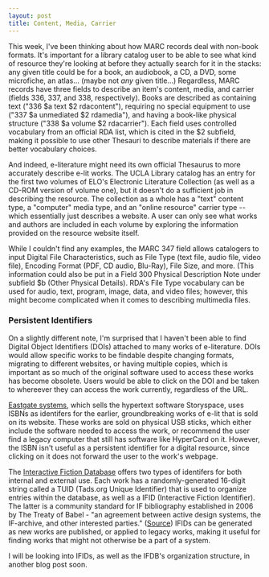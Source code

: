 ```yaml
---
layout: post
title: Content, Media, Carrier
---
```

This week, I've been thinking about how MARC records deal with non-book formats. It's important for a library catalog user to be able to see what kind of resource they're looking at before they actually search for it in the stacks: any given title could be for a book, an audiobook, a CD, a DVD, some microfiche, an atlas... (maybe not *any* given title...) Regardless, MARC records have three fields to describe an item's content, media, and carrier (fields 336, 337, and 338, respectively). Books are described as containing text ("336 $a text $2 rdacontent"), requiring no special equipment to use ("337 $a unmediated $2 rdamedia"), and having a book-like physical structure ("338 $a volume $2 rdacarrier"). Each field uses controlled vocabulary from an official RDA list, which is cited in the $2 subfield, making it possible to use other Thesauri to describe materials if there are better vocabulary choices. 

And indeed, e-literature might need its own official Thesaurus to more accurately describe e-lit works. The UCLA Library catalog has an entry for the first two volumes of ELO's Electronic Literature Collection (as well as a CD-ROM version of volume one), but it doesn't do a sufficient job in describing the resource. The collection as a whole has a "text" content type, a "computer" media type, and an "online resource" carrier type -- which essentially just describes a website. A user can only see what works and authors are included in each volume by exploring the information provided on the resource website itself. 

While I couldn't find any examples, the MARC 347 field allows catalogers to input Digital File Characteristics, such as File Type (text file, audio file, video file), Encoding Format (PDF, CD audio, Blu-Ray), File Size, and more. (This information could also be put in a Field 300 Physical Description Note under subfield $b (Other Physical Details). RDA's File Type vocabulary can be used for audio, text, program, image, data, and video files; however, this might become complicated when it comes to describing multimedia files. 

### Persistent Identifiers
On a slightly different note, I'm surprised that I haven't been able to find Digital Object Identifiers (DOIs) attached to many works of e-literature. DOIs would allow specific works to be findable despite changing formats, migrating to different websites, or having multiple copies, which is important as so much of the original software used to access these works has become obsolete. Users would be able to click on the DOI and be taken to whereever they can access the work currently, regardless of the URL.

[Eastgate systems](http://www.eastgate.com/catalog/Fiction.html), which sells the hypertext software Storyspace, uses ISBNs as identifers for the earlier, groundbreaking works of e-lit that is sold on its website. These works are sold on physical USB sticks, which either include the software needed to access the work, or recommend the user find a legacy computer that still has software like HyperCard on it. However, the ISBN isn't useful as a persistent identifier for a digital resource, since clicking on it does not forward the user to the work's webpage.

The [Interactive Fiction Database](https://ifdb.org/) offers two types of identifers for both internal and external use. Each work has a randomly-generated 16-digit string called a TUID (Tads.org Unique Identifier) that is used to organize entries within the database, as well as a IFID (Interactive Fiction Identifier). The latter is a community standard for IF bibliography established in 2006 by The Treaty of Babel - "an agreement between active design systems, the IF-archive, and other interested parties." ([Source](http://babel.ifarchive.org/)) IFIDs can be generated as new works are published, or applied to legacy works, making it useful for finding works that might not otherwise be a part of a system. 

I will be looking into IFIDs, as well as the IFDB's organization structure, in another blog post soon. 


